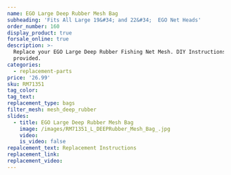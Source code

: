 ```yaml
---
name: EGO Large Deep Rubber Mesh Bag
subheading: 'Fits All Large 19&#34; and 22&#34;  EGO Net Heads'
order_number: 160
display_product: true
forsale_online: true
description: >-
  Replace your EGO Large Deep Rubber Fishing Net Mesh. DIY Instructions
  provided.
categories:
  - replacement-parts
price: '26.99'
sku: RM71351
tag_color:
tag_text:
replacement_type: bags
filter_mesh: mesh_deep_rubber
slides:
  - title: EGO Large Deep Rubber Mesh Bag
    image: /images/RM71351_L_DEEPRubber_Mesh_Bag_.jpg
    video:
    is_video: false
repalcement_text: Replacement Instructions
replacement_link:
replacement_video:
---
```

